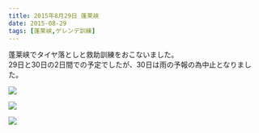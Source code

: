 ```yaml
---
title: 2015年8月29日 蓬莱峡
date: 2015-08-29
tags: [蓬莱峡,ゲレンデ訓練]
---
```


蓬莱峡でタイヤ落としと救助訓練をおこないました。  
29日と30日の2日間での予定でしたが、30日は雨の予報の為中止となりました。  

![](dscn1026.jpg)  

![](dscn1030.jpg)  

![](dscn1039.jpg)
